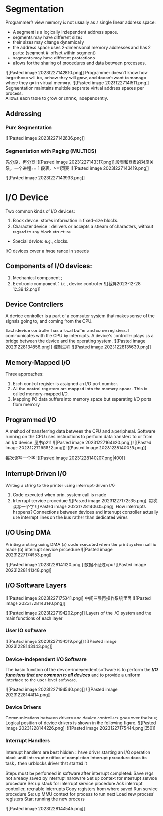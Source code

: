 # Segmentation
Programmer’s view memory is not usually as a single linear address space:
- A segment is a logically independent address space.
- segments may have different sizes
- their sizes may change dynamically
- the address space uses 2-dimensional memory addresses and has 2 parts:
	(segment #, offset within segment)
- segments may have different protections
- allows for the sharing of procedures and data between processes. 

![[Pasted image 20231227142810.png]]
Programmer doesn’t know how large these will be, or how they will grow, and doesn’t want to manage where they go in virtual memory.
![[Pasted image 20231227141511.png]]
Segmentation maintains multiple separate virtual address spaces per process.  
Allows each table to grow or shrink, independently.
## Addressing
### Pure Segmentation
![[Pasted image 20231227142636.png]]

### Segmentation with Paging (MULTICS)
先分段，再分页
![[Pasted image 20231227143317.png]]
段表和页表的对应关系，一个进程== 1 段表，>=1页表
![[Pasted image 20231227143419.png]]

![[Pasted image 20231227143933.png]]


# I/O Device

Two common kinds of I/O devices:
1. Block device: stores information in fixed-size blocks.
2. Character device：delivers or accepts a stream of characters, without regard to any block structure.
- Special device: e.g., clocks.

I/O devices cover a huge range in speeds

## Components of I/O devices: 
1. Mechanical component ;
2. Electronic component：i.e., device controller ![[截屏2023-12-28 12.39.12.png]]
## Device Controllers
A device controller is a part of a computer system that makes sense of the signals going to, and coming from the CPU. 

Each device controller has a local buffer and some registers. It communicates with the CPU by interrupts. A device's controller plays as a bridge between the device and the operating system.
![[Pasted image 20231228134856.png]]
控制过程
![[Pasted image 20231228135639.png]]
## Memory-Mapped I/O
Three approaches:
1. Each control register is assigned an I/O port number.
2. All the control registers are mapped into the memory space. This is called memory-mapped I/O.
3. Mapping I/O data buffers into memory space but separating I/O ports from memory
## Programmed I/O
A method of transferring data between the CPU and a peripheral.
Software running on the CPU uses instructions to perform data transfers to or from an I/O device. 
见书p211
![[Pasted image 20231227164620.png]]
![[Pasted image 20231227165522.png]]
![[Pasted image 20231228140025.png]]

每次读写一个字
![[Pasted image 20231228140207.png|400]]

## Interrupt-Driven I/O
Writing a string to the printer using interrupt-driven I/O
1. Code executed when print system call is made
2. Interrupt service procedure
![[Pasted image 20231227172535.png]]
每次读写一个字
![[Pasted image 20231228140605.png]]
How interrupts happens?
Connections between devices and interrupt controller actually use interrupt lines on the bus rather than dedicated wires


## I/O Using DMA
Printing a string using DMA
(a) code executed when the print system call is made
(b) interrupt service procedure
![[Pasted image 20231227174953.png]]

![[Pasted image 20231228141120.png]]
数据不经过cpu
![[Pasted image 20231228141348.png]]


## I/O Software Layers
![[Pasted image 20231227175341.png]]
中间三层再操作系统里面
![[Pasted image 20231228143140.png]]

![[Pasted image 20231227194202.png]]
   Layers of the I/O system and the main functions of each layer

### User IO software
![[Pasted image 20231227194319.png]]
![[Pasted image 20231228143443.png]]
### Device-Independent I/O Software
The basic function of the device-independent software is to perform the ***I/O functions that are common to all devices*** and to provide a uniform interface to the user-level software. 

![[Pasted image 20231227194540.png]]
![[Pasted image 20231228144114.png]]
### Device Drivers
Communications between drivers and device controllers goes over the bus; Logical position of device drivers is shown in the following figure.
![[Pasted image 20231228144226.png]]
![[Pasted image 20231227175444.png|350]]
### Interrupt Handlers 

 Interrupt handlers are best hidden：have driver starting an I/O operation block until interrupt notifies of completion
 Interrupt procedure does its task，then unblocks driver that started it 

Steps must be performed in software after interrupt completed:
Save regs not already saved by interrupt hardware
Set up context for interrupt service procedure
Set up stack for interrupt service procedure
Ack interrupt controller, reenable interrupts
Copy registers from where saved
Run service procedure 
Set up MMU context for process to run next
Load new process' registers
Start running the new process
 
![[Pasted image 20231228144545.png]]


